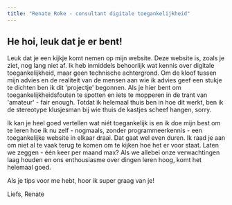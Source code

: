 ```yaml
---
title: "Renate Roke - consultant digitale toegankelijkheid"
---
```


## He hoi, leuk dat je er bent!

Leuk dat je een kijkje komt nemen op mijn website. Deze website is, zoals je ziet, nog lang niet af. Ik heb inmiddels behoorlijk wat kennis over digitale toegankelijkheid, maar geen technische achtergrond. Om de kloof tussen mijn advies en de realiteit van de mensen aan wie ik advies geef een stukje te dichten ben ik dit 'projectje' begonnen. Als je hier bent om toegankelijkheidsfouten te spotten en iets te mopperen in de trant van 'amateur' - fair enough. Totdat ik helemaal thuis ben in hoe dit werkt, ben ik de stereotype klusjesman bij wie thuis de kastjes scheef hangen, sorry. 

Ik kan je heel goed vertellen wat niét toegankelijk is en ik doe mijn best om te leren hoe ik nu zelf - nogmaals, zonder programmeerkennis - een toegankelijke website in elkaar draai. Dat gaat wel even duren. Ik raad je aan om niet al te vaak terug te komen om te kijken hoe het er voor staat. Laten we zeggen - één keer per maand max?  Als we allebei onze verwachtingen laag houden en ons enthousiasme over dingen leren hoog, komt het helemaal goed.

Als je tips voor me hebt, hoor ik super graag van je!

Liefs,
Renate 